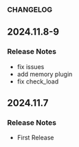 ### CHANGELOG
## 2024.11.8-9
### Release Notes
  - fix issues
  - add memory plugin
  - fix check_load
## 2024.11.7
### Release Notes
  - First Release
